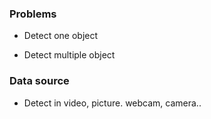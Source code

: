 ### Problems

- Detect one object 

- Detect multiple object


### Data source

- Detect in video, picture. webcam, camera..


